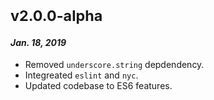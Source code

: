# <sub>v2.0.0-alpha</sub>
#### _Jan. 18, 2019_

  * Removed `underscore.string` depdendency.
  * Integreated `eslint` and `nyc`.
  * Updated codebase to ES6 features.
